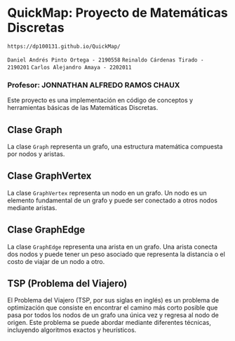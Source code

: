 # QuickMap: Proyecto de Matemáticas Discretas

`https://dp100131.github.io/QuickMap/`

`Daniel Andrés Pinto Ortega - 2190558`
`Reinaldo Cárdenas Tirado - 2190201`
`Carlos Alejandro Amaya - 2202011`

### Profesor: JONNATHAN ALFREDO RAMOS CHAUX

Este proyecto es una implementación en código de conceptos y herramientas básicas de las Matemáticas Discretas.

## Clase Graph

La clase `Graph` representa un grafo, una estructura matemática compuesta por nodos y aristas.

## Clase GraphVertex

La clase `GraphVertex` representa un nodo en un grafo. Un nodo es un elemento fundamental de un grafo y puede ser conectado a otros nodos mediante aristas.

## Clase GraphEdge

La clase `GraphEdge` representa una arista en un grafo. Una arista conecta dos nodos y puede tener un peso asociado que representa la distancia o el costo de viajar de un nodo a otro.

## TSP (Problema del Viajero)

El Problema del Viajero (TSP, por sus siglas en inglés) es un problema de optimización que consiste en encontrar el camino más corto posible que pasa por todos los nodos de un grafo una única vez y regresa al nodo de origen. Este problema se puede abordar mediante diferentes técnicas, incluyendo algoritmos exactos y heurísticos.
